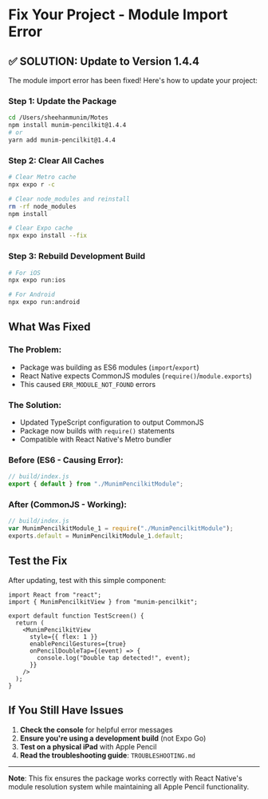 # Fix Your Project - Module Import Error

## ✅ **SOLUTION: Update to Version 1.4.4**

The module import error has been fixed! Here's how to update your project:

### **Step 1: Update the Package**

```bash
cd /Users/sheehanmunim/Motes
npm install munim-pencilkit@1.4.4
# or
yarn add munim-pencilkit@1.4.4
```

### **Step 2: Clear All Caches**

```bash
# Clear Metro cache
npx expo r -c

# Clear node_modules and reinstall
rm -rf node_modules
npm install

# Clear Expo cache
npx expo install --fix
```

### **Step 3: Rebuild Development Build**

```bash
# For iOS
npx expo run:ios

# For Android
npx expo run:android
```

## What Was Fixed

### **The Problem:**

- Package was building as ES6 modules (`import`/`export`)
- React Native expects CommonJS modules (`require()`/`module.exports`)
- This caused `ERR_MODULE_NOT_FOUND` errors

### **The Solution:**

- Updated TypeScript configuration to output CommonJS
- Package now builds with `require()` statements
- Compatible with React Native's Metro bundler

### **Before (ES6 - Causing Error):**

```javascript
// build/index.js
export { default } from "./MunimPencilkitModule";
```

### **After (CommonJS - Working):**

```javascript
// build/index.js
var MunimPencilkitModule_1 = require("./MunimPencilkitModule");
exports.default = MunimPencilkitModule_1.default;
```

## Test the Fix

After updating, test with this simple component:

```tsx
import React from "react";
import { MunimPencilkitView } from "munim-pencilkit";

export default function TestScreen() {
  return (
    <MunimPencilkitView
      style={{ flex: 1 }}
      enablePencilGestures={true}
      onPencilDoubleTap={(event) => {
        console.log("Double tap detected!", event);
      }}
    />
  );
}
```

## If You Still Have Issues

1. **Check the console** for helpful error messages
2. **Ensure you're using a development build** (not Expo Go)
3. **Test on a physical iPad** with Apple Pencil
4. **Read the troubleshooting guide**: `TROUBLESHOOTING.md`

---

**Note**: This fix ensures the package works correctly with React Native's module resolution system while maintaining all Apple Pencil functionality.

